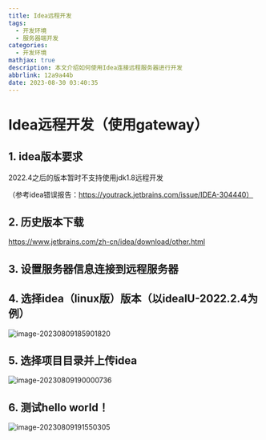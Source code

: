 ```yaml
---
title: Idea远程开发
tags:
  - 开发环境
  - 服务器端开发
categories:
  - 开发环境
mathjax: true
description: 本文介绍如何使用Idea连接远程服务器进行开发
abbrlink: 12a9a44b
date: 2023-08-30 03:40:35
---
```


# Idea远程开发（使用gateway）

## 1. idea版本要求

2022.4之后的版本暂时不支持使用jdk1.8远程开发

（参考idea错误报告：https://youtrack.jetbrains.com/issue/IDEA-304440）

## 2. 历史版本下载

https://www.jetbrains.com/zh-cn/idea/download/other.html

## 3. 设置服务器信息连接到远程服务器

## 4. 选择idea（linux版）版本（以ideaIU-2022.2.4为例）

![image-20230809185901820](https://blog.love.sc.cn/image/image-20230809185901820.png?x-image-process=style/style-bucket)

## 5. 选择项目目录并上传idea

![image-20230809190000736](https://blog.love.sc.cn/image/image-20230809190000736.png?x-image-process=style/style-bucket)

## 6. 测试hello world！

![image-20230809191550305](https://blog.love.sc.cn/image/image-20230809191550305.png?x-image-process=style/style-bucket)
